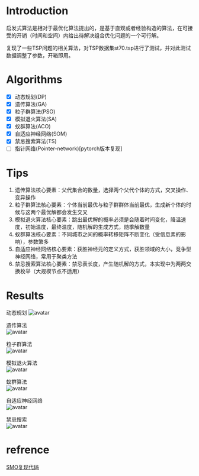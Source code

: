 # Introduction
启发式算法是相对于最优化算法提出的，是基于直观或者经验构造的算法，在可接受的开销（时间和空间）内给出待解决组合优化问题的一个可行解。

复现了一些TSP问题的相关算法，对TSP数据集st70.tsp进行了测试，并对此测试数据调整了参数，开箱即用。
# Algorithms
- [x] 动态规划(DP)
- [x] 遗传算法(GA)
- [x] 粒子群算法(PSO)
- [x] 模拟退火算法(SA)
- [x] 蚁群算法(ACO)
- [x] 自适应神经网络(SOM)
- [x] 禁忌搜索算法(TS)
- [ ] 指针网络(Pointer-network)[pytorch版本复现]
# Tips
1. 遗传算法核心要素：父代集合的数量，选择两个父代个体的方式，交叉操作、变异操作
2. 粒子群算法核心要素：个体当前最优与粒子群群体当前最优，生成新个体的时候与这两个最优解都会发生交叉
3. 模拟退火算法核心要素：跳出最优解的概率必须是会随着时间变化，降温速度，初始温度，最终温度，随机解的生成方式，随季解数量
4. 蚁群算法核心要素：不同城市之间的概率转移矩阵不断变化（受信息素的影响），参数繁多
5. 自适应神经网络核心要素：获胜神经元的定义方式，获胜领域的大小，竞争型神经网络，常用于聚类方法
6. 禁忌搜索算法核心要素：禁忌表长度，产生随机解的方式，本实现中为两两交换枚举（大规模节点不适用）
# Results
动态规划
![avatar](./img/DP.png)

遗传算法  
![avatar](./img/GA.png)

粒子群算法  
![avatar](./img/PSO.png)

模拟退火算法  
![avatar](./img/SA.png)

蚁群算法  
![avatar](./img/ACO.png)

自适应神经网络  
![avatar](./img/SOM.png)

禁忌搜索  
![avatar](./img/TS.png)

# refrence
[SMO复现代码](https://github.com/DiegoVicen/som-tsp)